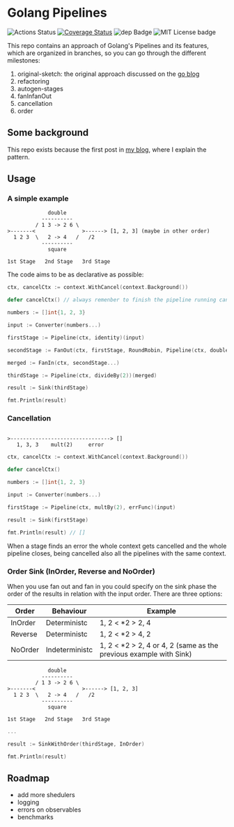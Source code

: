 
# Golang Pipelines

![Actions Status](https://github.com/pabloos/Go-Pipelines/workflows/tests/badge.svg)  [![Coverage Status](https://coveralls.io/repos/github/pabloos/Go-Pipelines/badge.svg?branch=master)](https://coveralls.io/github/pabloos/Go-Pipelines?branch=master) ![dep Badge](https://img.shields.io/badge/dependencies-none-informational) ![MIT License badge](https://img.shields.io/badge/license-MIT-blue)

This repo contains an approach of Golang's Pipelines and its features, which are organized in branches, so you can go through the different milestones:

1. original-sketch: the original approach discussed on the [go blog](https://blog.golang.org/pipelines)
2. refactoring
3. autogen-stages
4. fanInfanOut
5. cancellation
6. order

## Some background

This repo exists because the first post in [my blog](https://pabloos.github.io/concurrency/pipelines/), where I explain the pattern.

## Usage

### A simple example

```text
             double
           ----------
         / 1 3 -> 2 6 \
>-------<               >------> [1, 2, 3] (maybe in other order)
  1 2 3  \   2 -> 4   /   /2
           ----------
             square

1st Stage   2nd Stage   3rd Stage
```

The code aims to be as declarative as possible:

```go
ctx, cancelCtx := context.WithCancel(context.Background())

defer cancelCtx() // always remenber to finish the pipeline running cancelling his context for avoiding memory leaks

numbers := []int{1, 2, 3}

input := Converter(numbers...)

firstStage := Pipeline(ctx, identity)(input)

secondStage := FanOut(ctx, firstStage, RoundRobin, Pipeline(ctx, double), Pipeline(ctx, square))

merged := FanIn(ctx, secondStage...)

thirdStage := Pipeline(ctx, divideBy(2))(merged)

result := Sink(thirdStage)

fmt.Println(result)
```

### Cancellation

```text

>--------------------------------> []
   1, 3, 3    mult(2)     error
```

```go
ctx, cancelCtx := context.WithCancel(context.Background())

defer cancelCtx()

numbers := []int{1, 2, 3}

input := Converter(numbers...)

firstStage := Pipeline(ctx, multBy(2), errFunc)(input)

result := Sink(firstStage)

fmt.Println(result) // []
```

When a stage finds an error the whole context gets cancelled and the whole pipeline closes, being cancelled also all the pipelines with the same context.

### Order Sink (InOrder, Reverse and NoOrder)

When you use fan out and fan in you could specify on the sink phase the order of the results in relation with the input order. There are three options:

|  Order  |  Behaviour  | Example |
|---------|--------------|--------|
| InOrder | Deterministc | 1, 2 < *2 > 2, 4
| Reverse | Deterministc | 1, 2 < *2 > 4, 2
| NoOrder | Indeterministc | 1, 2 < *2 > 2, 4 or 4, 2 (same as the previous example with Sink)

```text
             double
           ----------
         / 1 3 -> 2 6 \
>-------<               >------> [1, 2, 3]
  1 2 3  \   2 -> 4   /   /2
           ----------
             square

1st Stage   2nd Stage   3rd Stage
```

```go
...

result := SinkWithOrder(thirdStage, InOrder)

fmt.Println(result)
```

## Roadmap

- add more shedulers
- logging
- errors on observables
- benchmarks

